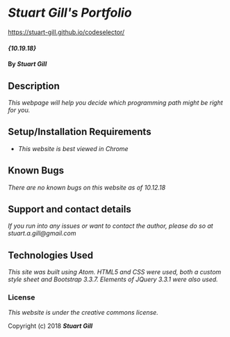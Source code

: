 # _Stuart Gill's Portfolio_

https://stuart-gill.github.io/codeselector/

#### _{10.19.18}_

#### By _**Stuart Gill**_

## Description

_This webpage will help you decide which programming path might be right for you._

## Setup/Installation Requirements

* _This website is best viewed in Chrome_

## Known Bugs

_There are no known bugs on this website as of 10.12.18_

## Support and contact details

_If you run into any issues or want to contact the author, please do so at stuart.a.gill@gmail.com_

## Technologies Used

_This site was built using Atom. HTML5 and CSS were used, both a custom style sheet and Bootstrap 3.3.7. Elements of JQuery 3.3.1 were also used._

### License

*This website is under the creative commons license.*

Copyright (c) 2018 **_Stuart Gill_**
